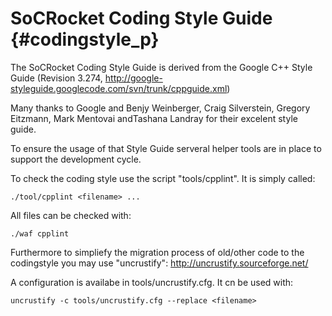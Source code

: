 SoCRocket Coding Style Guide {#codingstyle_p}
============================

The SoCRocket Coding Style Guide is derived from the Google C++ Style Guide 
(Revision 3.274, http://google-styleguide.googlecode.com/svn/trunk/cppguide.xml)

Many thanks to Google and Benjy Weinberger, Craig Silverstein, 
Gregory Eitzmann, Mark Mentovai andTashana Landray for their excelent style guide.

To ensure the usage of that Style Guide serveral helper tools are in place to support 
the development cycle.

To check the coding style use the script "tools/cpplint". It is simply called:
~~~
./tool/cpplint <filename> ...
~~~
All files can be checked with:
~~~
./waf cpplint
~~~
Furthermore to simpliefy the migration process of old/other code to the codingstyle you may use "uncrustify":
http://uncrustify.sourceforge.net/

A configuration is availabe in tools/uncrustify.cfg. It cn be used with:
~~~
uncrustify -c tools/uncrustify.cfg --replace <filename>
~~~
